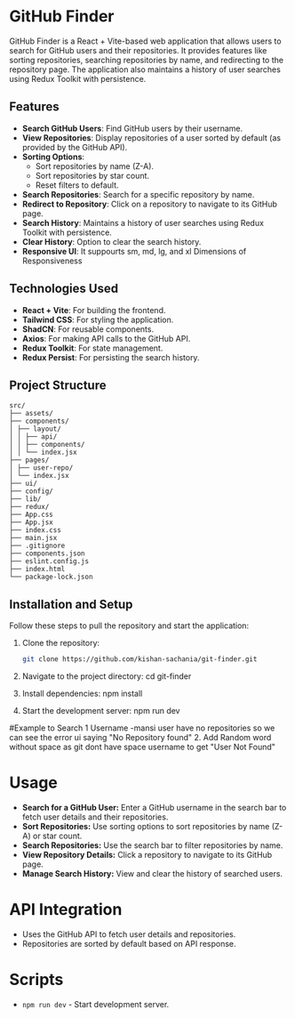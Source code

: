 # GitHub Finder

GitHub Finder is a React + Vite-based web application that allows users to search for GitHub users and their repositories. It provides features like sorting repositories, searching repositories by name, and redirecting to the repository page. The application also maintains a history of user searches using Redux Toolkit with persistence.

## Features

- **Search GitHub Users**: Find GitHub users by their username.
- **View Repositories**: Display repositories of a user sorted by default (as provided by the GitHub API).
- **Sorting Options**:
  - Sort repositories by name (Z-A).
  - Sort repositories by star count.
  - Reset filters to default.
- **Search Repositories**: Search for a specific repository by name.
- **Redirect to Repository**: Click on a repository to navigate to its GitHub page.
- **Search History**: Maintains a history of user searches using Redux Toolkit with persistence.
- **Clear History**: Option to clear the search history.
- **Responsive UI**: It suppourts sm, md, lg, and xl Dimensions of Responsiveness 

## Technologies Used

- **React + Vite**: For building the frontend.
- **Tailwind CSS**: For styling the application.
- **ShadCN**: For reusable components.
- **Axios**: For making API calls to the GitHub API.
- **Redux Toolkit**: For state management.
- **Redux Persist**: For persisting the search history.

## Project Structure
```
src/
├── assets/
├── components/
│ ├── layout/
│ │ ├── api/
│ │ ├── components/
│ │ └── index.jsx
├── pages/
│ ├── user-repo/
│ └── index.jsx
├── ui/
├── config/
├── lib/
├── redux/
├── App.css
├── App.jsx
├── index.css
├── main.jsx
├── .gitignore
├── components.json
├── eslint.config.js
├── index.html
└── package-lock.json
```


## Installation and Setup

Follow these steps to pull the repository and start the application:

1. Clone the repository:
   ```bash
   git clone https://github.com/kishan-sachania/git-finder.git

2. Navigate to the project directory:
  cd git-finder

3. Install dependencies:
  npm install

4. Start the development server:
  npm run dev


#Example to Search 
1 Username -mansi 
    user have no repositories so we can see the    error ui saying "No Repository found"
2. Add Random word without space as git dont have space username to get "User Not Found"

# Usage
- **Search for a GitHub User:** Enter a GitHub username in the search bar to fetch user details and their repositories.
- **Sort Repositories:** Use sorting options to sort repositories by name (Z-A) or star count.
- **Search Repositories:** Use the search bar to filter repositories by name.
- **View Repository Details:** Click a repository to navigate to its GitHub page.
- **Manage Search History:** View and clear the history of searched users.

# API Integration
- Uses the GitHub API to fetch user details and repositories.
- Repositories are sorted by default based on API response.

# Scripts
- `npm run dev` - Start development server.
